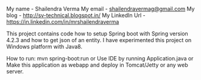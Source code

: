 My name - Shailendra Verma
My email - shailendravermag@gmail.com
My blog - http://sv-technical.blogspot.in/
My LinkedIn Url - https://in.linkedin.com/in/mrshailendraverma

This project contains code how to setup Spring boot with Spring version 4.2.3 and how to get json of an entity.  I have experimented this project on Windows platform with Java8.

How to run:
        mvn spring-boot:run
                      or
        Use IDE by running Application.java
                      or
        Make this application as webapp and deploy in Tomcat/Jetty or any web server.
        
        
